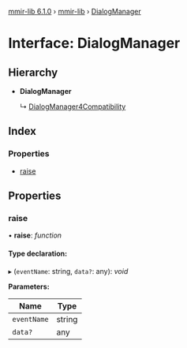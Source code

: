 [mmir-lib 6.1.0](../README.md) › [mmir-lib](../modules/mmir_lib.md) › [DialogManager](mmir_lib.dialogmanager.md)

# Interface: DialogManager

## Hierarchy

* **DialogManager**

  ↳ [DialogManager4Compatibility](mmir_lib.dialogmanager4compatibility.md)

## Index

### Properties

* [raise](mmir_lib.dialogmanager.md#raise)

## Properties

###  raise

• **raise**: *function*

#### Type declaration:

▸ (`eventName`: string, `data?`: any): *void*

**Parameters:**

Name | Type |
------ | ------ |
`eventName` | string |
`data?` | any |
